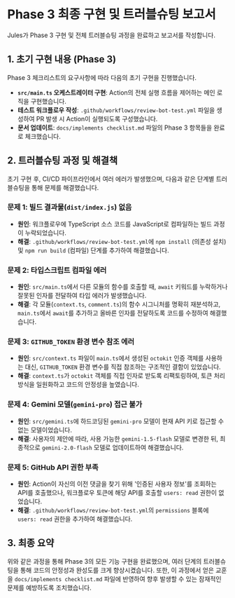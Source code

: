 # Phase 3 최종 구현 및 트러블슈팅 보고서

Jules가 Phase 3 구현 및 전체 트러블슈팅 과정을 완료하고 보고서를 작성합니다.

## 1. 초기 구현 내용 (Phase 3)

Phase 3 체크리스트의 요구사항에 따라 다음의 초기 구현을 진행했습니다.

- **`src/main.ts` 오케스트레이터 구현**: Action의 전체 실행 흐름을 제어하는 메인 로직을 구현했습니다.
- **테스트 워크플로우 작성**: `.github/workflows/review-bot-test.yml` 파일을 생성하여 PR 발생 시 Action이 실행되도록 구성했습니다.
- **문서 업데이트**: `docs/implements checklist.md` 파일의 Phase 3 항목들을 완료로 체크했습니다.

## 2. 트러블슈팅 과정 및 해결책

초기 구현 후, CI/CD 파이프라인에서 여러 에러가 발생했으며, 다음과 같은 단계별 트러블슈팅을 통해 문제를 해결했습니다.

### 문제 1: 빌드 결과물(`dist/index.js`) 없음
- **원인**: 워크플로우에 TypeScript 소스 코드를 JavaScript로 컴파일하는 빌드 과정이 누락되었습니다.
- **해결**: `.github/workflows/review-bot-test.yml`에 `npm install` (의존성 설치) 및 `npm run build` (컴파일) 단계를 추가하여 해결했습니다.

### 문제 2: 타입스크립트 컴파일 에러
- **원인**: `src/main.ts`에서 다른 모듈의 함수를 호출할 때, `await` 키워드를 누락하거나 잘못된 인자를 전달하여 타입 에러가 발생했습니다.
- **해결**: 각 모듈(`context.ts`, `comment.ts`)의 함수 시그니처를 명확히 재분석하고, `main.ts`에서 `await`를 추가하고 올바른 인자를 전달하도록 코드를 수정하여 해결했습니다.

### 문제 3: `GITHUB_TOKEN` 환경 변수 참조 에러
- **원인**: `src/context.ts` 파일이 `main.ts`에서 생성된 `octokit` 인증 객체를 사용하는 대신, `GITHUB_TOKEN` 환경 변수를 직접 참조하는 구조적인 결함이 있었습니다.
- **해결**: `context.ts`가 `octokit` 객체를 직접 인자로 받도록 리팩토링하여, 토큰 처리 방식을 일원화하고 코드의 안정성을 높였습니다.

### 문제 4: Gemini 모델(`gemini-pro`) 접근 불가
- **원인**: `src/gemini.ts`에 하드코딩된 `gemini-pro` 모델이 현재 API 키로 접근할 수 없는 모델이었습니다.
- **해결**: 사용자의 제안에 따라, 사용 가능한 `gemini-1.5-flash` 모델로 변경한 뒤, 최종적으로 `gemini-2.0-flash` 모델로 업데이트하여 해결했습니다.

### 문제 5: GitHub API 권한 부족
- **원인**: Action이 자신의 이전 댓글을 찾기 위해 '인증된 사용자 정보'를 조회하는 API를 호출했으나, 워크플로우 토큰에 해당 API를 호출할 `users: read` 권한이 없었습니다.
- **해결**: `.github/workflows/review-bot-test.yml`의 `permissions` 블록에 `users: read` 권한을 추가하여 해결했습니다.

## 3. 최종 요약

위와 같은 과정을 통해 Phase 3의 모든 기능 구현을 완료했으며, 여러 단계의 트러블슈팅을 통해 코드의 안정성과 완성도를 크게 향상시켰습니다. 또한, 이 과정에서 얻은 교훈을 `docs/implements checklist.md` 파일에 반영하여 향후 발생할 수 있는 잠재적인 문제를 예방하도록 조치했습니다.
